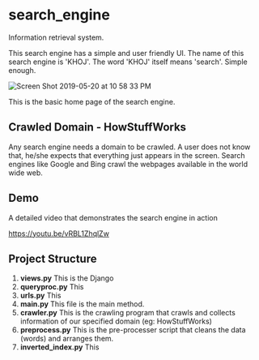 # search_engine
Information retrieval system.

This search engine has a simple and user friendly UI.
The name of this search engine is 'KHOJ'. The word 'KHOJ' itself means 'search'. Simple enough.

![Screen Shot 2019-05-20 at 10 58 33 PM](https://user-images.githubusercontent.com/35944630/58067679-cb033d80-7b53-11e9-92cd-172c01cb469b.png)

This is the basic home page of the search engine.

## Crawled Domain - HowStuffWorks

Any search engine needs a domain to be crawled. A user does not know that, he/she expects that everything just appears in the screen. Search engines like Google and Bing crawl the webpages available in the world wide web. 


## Demo

A detailed video that demonstrates the search engine in action <br/>

https://youtu.be/vRBL1ZhqlZw


## Project Structure

1. **views.py** This is the Django
2. **queryproc.py** This 
3. **urls.py** This 
4. **main.py** This file is the main method.
5. **crawler.py** This is the crawling program that crawls and collects information of our specified domain (eg: HowStuffWorks)
6. **preprocess.py** This is the pre-processer script that cleans the data (words) and arranges them.
7. **inverted_index.py** This
